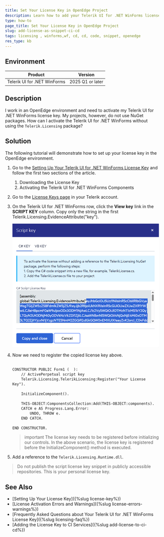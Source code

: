 ```yaml
---
title: Set Your License Key in OpenEdge Project
description: Learn how to add your Telerik UI for .NET WinForms license OpenEdge environment.
type: how-to
page_title: Set Your License Key in OpenEdge Project
slug: add-license-as-snippet-ci-cd
tags: licensing , winforms,wf, cd, cd, code, snippet, openedge
res_type: kb
---
```


## Environment

| Product | Version
| ---- | ---- |
| Telerik UI for .NET WinForms | 2025 Q1 or later |

## Description

I work in an OpenEdge environment and need to activate my Telerik UI for .NET WinForms license key. My projects, however, do not use NuGet packages. How can I activate the Telerik UI for .NET WinForms without using the `Telerik.Licensing` package?

## Solution

The following tutorial will demonstrate how to set up your license key in the OpenEdge environment.

1. Go to the [Setting Up Your Telerik UI for .NET WinForms License Key](https://docs.telerik.com/devtools/winforms/licensing/license-key#downloading-the-license-key) and follow the first two sections of the article.
	1. Downloading the License Key
	1. Activating the Telerik UI for .NET WinForms Components
	
1. Go to the [License Keys page](https://www.telerik.com/account/your-licenses/license-keys) in your Telerik account.

1. On the Telerik UI for .NET WinForms row, click the **View key** link in the **SCRIPT KEY** column. Copy only the string in the first Telerik.Licensing.EvidenceAttribute("key"). 

	![copy-license-key](images/add-license-key-openedge.png)

1. Now we need to register the copied license key above.

	````ABL

	CONSTRUCTOR PUBLIC Form1 (  ):        
		// ActivePerpetual script key	
		Telerik.Licensing.TelerikLicensing:Register("Your License Key").
		
		InitializeComponent().

		THIS-OBJECT:ComponentsCollection:Add(THIS-OBJECT:components).
		CATCH e AS Progress.Lang.Error:
			UNDO, THROW e.
		END CATCH.

	END CONSTRUCTOR.
	````
	>important The license key needs to be registered before initializing our controls. In the above scenario, the license key is registered before the InitializeComponent() method is executed.

1. Add a reference to the `Telerik.Licensing.Runtime.dll`.

>Do not publish the script license key snippet in publicly accessible repositories. This is your personal license key.


## See Also

* [Setting Up Your License Key]({%slug license-key%})
* [License Activation Errors and Warnings]({%slug license-errors-warnings%})
* [Frequently Asked Questions about Your Telerik UI for .NET WinForms License Key]({%slug licensing-faq%})
* [Adding the License Key to CI Services]({%slug add-license-to-ci-cd%})
